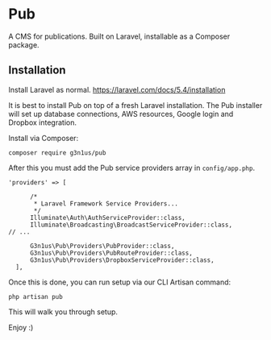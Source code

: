 # Pub
A CMS for publications. Built on Laravel, installable as a Composer package.

## Installation
Install Laravel as normal. 
https://laravel.com/docs/5.4/installation

It is best to install Pub on top of a fresh Laravel installation. The Pub installer will set up database connections, AWS resources, Google login and Dropbox integration.

Install via Composer:

	composer require g3n1us/pub

After this you must add the Pub service providers array in `config/app.php`.

    'providers' => [

          /*
           * Laravel Framework Service Providers...
           */
          Illuminate\Auth\AuthServiceProvider::class,
          Illuminate\Broadcasting\BroadcastServiceProvider::class,
    // ...    

          G3n1us\Pub\Providers\PubProvider::class,        
          G3n1us\Pub\Providers\PubRouteProvider::class,        
          G3n1us\Pub\Providers\DropboxServiceProvider::class,
      ],

Once this is done, you can run setup via our CLI Artisan command:

	php artisan pub

This will walk you through setup.

Enjoy :)
